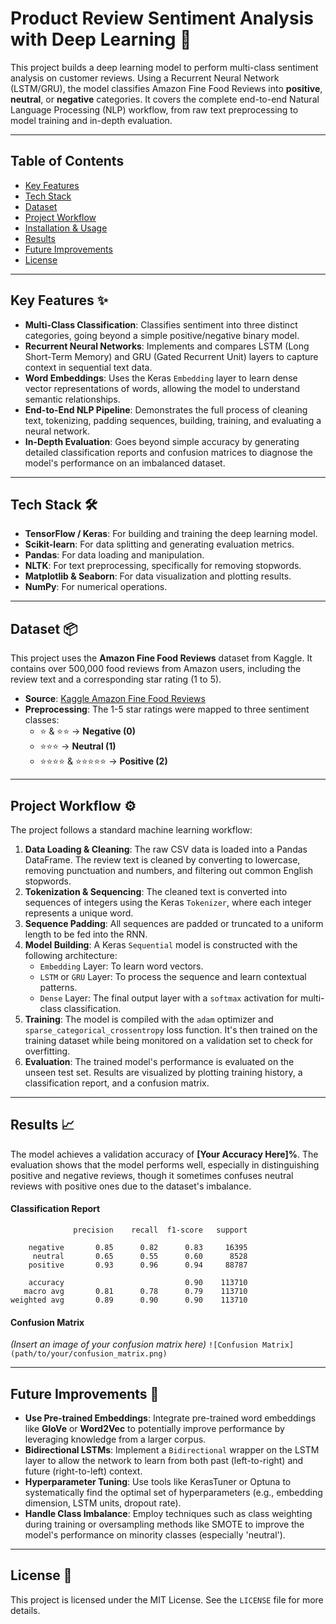 # Product Review Sentiment Analysis with Deep Learning 💬

This project builds a deep learning model to perform multi-class sentiment analysis on customer reviews. Using a Recurrent Neural Network (LSTM/GRU), the model classifies Amazon Fine Food Reviews into **positive**, **neutral**, or **negative** categories. It covers the complete end-to-end Natural Language Processing (NLP) workflow, from raw text preprocessing to model training and in-depth evaluation.

-----

## Table of Contents

  - [Key Features](https://www.google.com/search?q=%23key-features)
  - [Tech Stack](https://www.google.com/search?q=%23tech-stack)
  - [Dataset](https://www.google.com/search?q=%23dataset)
  - [Project Workflow](https://www.google.com/search?q=%23project-workflow)
  - [Installation & Usage](https://www.google.com/search?q=%23installation--usage)
  - [Results](https://www.google.com/search?q=%23results)
  - [Future Improvements](https://www.google.com/search?q=%23future-improvements)
  - [License](https://www.google.com/search?q=%23license)

-----

## Key Features ✨

  * **Multi-Class Classification**: Classifies sentiment into three distinct categories, going beyond a simple positive/negative binary model.
  * **Recurrent Neural Networks**: Implements and compares LSTM (Long Short-Term Memory) and GRU (Gated Recurrent Unit) layers to capture context in sequential text data.
  * **Word Embeddings**: Uses the Keras `Embedding` layer to learn dense vector representations of words, allowing the model to understand semantic relationships.
  * **End-to-End NLP Pipeline**: Demonstrates the full process of cleaning text, tokenizing, padding sequences, building, training, and evaluating a neural network.
  * **In-Depth Evaluation**: Goes beyond simple accuracy by generating detailed classification reports and confusion matrices to diagnose the model's performance on an imbalanced dataset.

-----

## Tech Stack 🛠️

  * **TensorFlow / Keras**: For building and training the deep learning model.
  * **Scikit-learn**: For data splitting and generating evaluation metrics.
  * **Pandas**: For data loading and manipulation.
  * **NLTK**: For text preprocessing, specifically for removing stopwords.
  * **Matplotlib & Seaborn**: For data visualization and plotting results.
  * **NumPy**: For numerical operations.

-----

## Dataset 📦

This project uses the **Amazon Fine Food Reviews** dataset from Kaggle. It contains over 500,000 food reviews from Amazon users, including the review text and a corresponding star rating (1 to 5).

  - **Source**: [Kaggle Amazon Fine Food Reviews](https://www.kaggle.com/datasets/snap/amazon-fine-food-reviews)
  - **Preprocessing**: The 1-5 star ratings were mapped to three sentiment classes:
      - ⭐ & ⭐⭐  →  **Negative (0)**
      - ⭐⭐⭐      →  **Neutral (1)**
      - ⭐⭐⭐⭐ & ⭐⭐⭐⭐⭐ →  **Positive (2)**

-----

## Project Workflow ⚙️

The project follows a standard machine learning workflow:

1.  **Data Loading & Cleaning**: The raw CSV data is loaded into a Pandas DataFrame. The review text is cleaned by converting to lowercase, removing punctuation and numbers, and filtering out common English stopwords.
2.  **Tokenization & Sequencing**: The cleaned text is converted into sequences of integers using the Keras `Tokenizer`, where each integer represents a unique word.
3.  **Sequence Padding**: All sequences are padded or truncated to a uniform length to be fed into the RNN.
4.  **Model Building**: A Keras `Sequential` model is constructed with the following architecture:
      * `Embedding` Layer: To learn word vectors.
      * `LSTM` or `GRU` Layer: To process the sequence and learn contextual patterns.
      * `Dense` Layer: The final output layer with a `softmax` activation for multi-class classification.
5.  **Training**: The model is compiled with the `adam` optimizer and `sparse_categorical_crossentropy` loss function. It's then trained on the training dataset while being monitored on a validation set to check for overfitting.
6.  **Evaluation**: The trained model's performance is evaluated on the unseen test set. Results are visualized by plotting training history, a classification report, and a confusion matrix.

-----

## Results 📈

The model achieves a validation accuracy of **[Your Accuracy Here]%**. The evaluation shows that the model performs well, especially in distinguishing positive and negative reviews, though it sometimes confuses neutral reviews with positive ones due to the dataset's imbalance.

#### Classification Report

```
              precision    recall  f1-score   support

    negative       0.85      0.82      0.83     16395
     neutral       0.65      0.55      0.60      8528
    positive       0.93      0.96      0.94     88787

    accuracy                           0.90    113710
   macro avg       0.81      0.78      0.79    113710
weighted avg       0.89      0.90      0.90    113710
```

#### Confusion Matrix

*(Insert an image of your confusion matrix here)*
`![Confusion Matrix](path/to/your/confusion_matrix.png)`

-----

## Future Improvements 🔮

  * **Use Pre-trained Embeddings**: Integrate pre-trained word embeddings like **GloVe** or **Word2Vec** to potentially improve performance by leveraging knowledge from a larger corpus.
  * **Bidirectional LSTMs**: Implement a `Bidirectional` wrapper on the LSTM layer to allow the network to learn from both past (left-to-right) and future (right-to-left) context.
  * **Hyperparameter Tuning**: Use tools like KerasTuner or Optuna to systematically find the optimal set of hyperparameters (e.g., embedding dimension, LSTM units, dropout rate).
  * **Handle Class Imbalance**: Employ techniques such as class weighting during training or oversampling methods like SMOTE to improve the model's performance on minority classes (especially 'neutral').

-----

## License 📜

This project is licensed under the MIT License. See the `LICENSE` file for more details.
